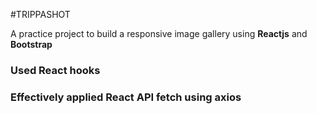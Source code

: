 #TRIPPASHOT

A practice project to build a responsive image gallery using **Reactjs** and **Bootstrap**
### Used React hooks
### Effectively applied React API fetch using **axios**
